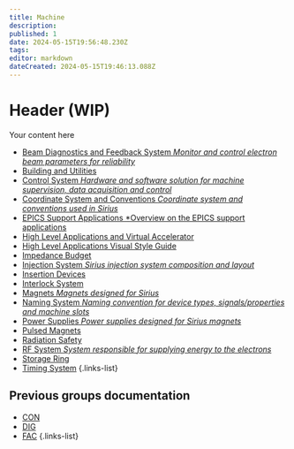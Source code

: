 ```yaml
---
title: Machine
description: 
published: 1
date: 2024-05-15T19:56:48.230Z
tags: 
editor: markdown
dateCreated: 2024-05-15T19:46:13.088Z
---
```


# Header (WIP)
Your content here

- [Beam Diagnostics and Feedback System *Monitor and control electron beam parameters for reliability*](/Machine/beam_diag_feedback_syst)
- [Building and Utilities](/Machine/building_utilities)
- [Control System *Hardware and software solution for machine supervision, data acquisition and control*](/Machine/control_system)
- [Coordinate System and Conventions *Coordinate system and conventions used in Sirius*](/Machine/coord_syst)
- [EPICS Support Applications *Overview on the EPICS support applications](/Machine/epics_support_apps)
- [High Level Applications and Virtual Accelerator](/Machine/high_level_app_virt_acc)
- [High Level Applications Visual Style Guide](/Machine/hla_visual_guide)
- [Impedance Budget](/Machine/impedance_budget)
- [Injection System *Sirius injection system composition and layout*](/Machine/injection_system)
- [Insertion Devices](/Machine/insertion_devices)
- [Interlock System](/Machine/interlock_system)
- [Magnets *Magnets designed for Sirius*](/Machine/magnets)
- [Naming System *Naming convention for device types, signals/properties and machine slots*](/Machine/naming_system)
- [Power Supplies *Power supplies designed for Sirius magnets*](/Machine/power_supplies)
- [Pulsed Magnets](/Machine/pulsed_magnets)
- [Radiation Safety](/Machine/radiation_safety)
- [RF System *System responsible for supplying energy to the electrons*](/Machine/rf_system)
- [Storage Ring](/Machine/storage_ring)
- [Timing System](/Machine/timing_system)
{.links-list}

## Previous groups documentation

- [CON](/Machine/Groups/CON.md)
- [DIG](/Machine/Groups/DIG.md)
- [FAC](/Machine/Groups/FAC.md)
{.links-list}